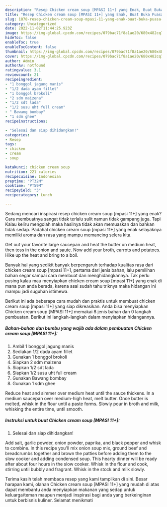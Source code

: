 ```yaml
---
description: "Resep Chicken cream soup [MPASI 11+] yang Enak, Buat Buka Puasa Enak Banget"
title: "Resep Chicken cream soup [MPASI 11+] yang Enak, Buat Buka Puasa Enak Banget"
slug: 1878-resep-chicken-cream-soup-mpasi-11-yang-enak-buat-buka-puasa-enak-banget
category: Uncategorized
date: 2022-11-02T11:44:25.923Z
image: https://img-global.cpcdn.com/recipes/079bac71f8a1ae20/680x482cq70/chicken-cream-soup-mpasi-11-foto-resep-utama.jpg
hideToc: false
enableToc: true
enableTocContent: false
thumbnail: https://img-global.cpcdn.com/recipes/079bac71f8a1ae20/680x482cq70/chicken-cream-soup-mpasi-11-foto-resep-utama.jpg
cover: https://img-global.cpcdn.com/recipes/079bac71f8a1ae20/680x482cq70/chicken-cream-soup-mpasi-11-foto-resep-utama.jpg
author: Admin
authorAv: notfound
ratingvalue: 3.1
reviewcount: 21
recipeingredient:
- "1 bonggol jagung manis"
- "1/2 dada ayam fillet"
- "1 bonggol brokoli"
- "2 sdm maizena"
- "1/2 sdt lada"
- "1/2 susu uht full cream"
- " Bawang bombay"
- "1 sdm ghee"
recipeinstructions:

- "Selesai dan siap dihidangkan!"
categories:
- Resep
tags:
- chicken
- cream
- soup

katakunci: chicken cream soup 
nutrition: 221 calories
recipecuisine: Indonesian
preptime: "PT32M"
cooktime: "PT59M"
recipeyield: "3"
recipecategory: Lunch

---
```



Sedang mencari inspirasi resep chicken cream soup [mpasi 11+] yang enak? Cara membuatnya sangat tidak terlalu sulit namun tidak gampang juga. Tapi Kalau keliru mengolah maka hasilnya tidak akan memuaskan dan bahkan tidak sedap. Padahal chicken cream soup [mpasi 11+] yang enak selayaknya memiliki aroma dan rasa yang mampu memancing selera kita.


Get out your favorite large saucepan and heat the butter on medium heat, then toss in the onion and saute. Now add your broth, carrots and potatoes. Hike up the heat and bring to a boil.

Banyak hal yang sedikit banyak berpengaruh terhadap kualitas rasa dari chicken cream soup [mpasi 11+], pertama dari jenis bahan, lalu pemilihan bahan segar sampai cara membuat dan menghidangkannya. Tak perlu pusing kalau mau menyiapkan chicken cream soup [mpasi 11+] yang enak di mana pun anda berada, karena asal sudah tahu triknya maka hidangan ini mampu jadi suguhan istimewa.


Berikut ini ada beberapa cara mudah dan praktis untuk membuat chicken cream soup [mpasi 11+] yang siap dikreasikan. Anda bisa menyiapkan Chicken cream soup [MPASI 11+] memakai 8 jenis bahan dan 0 langkah pembuatan. Berikut ini langkah-langkah dalam menyiapkan hidangannya.

<!--inarticleads1-->

##### Bahan-bahan dan bumbu yang wajib ada dalam pembuatan Chicken cream soup [MPASI 11+]:

1. Ambil 1 bonggol jagung manis
1. Sediakan 1/2 dada ayam fillet
1. Gunakan 1 bonggol brokoli
1. Siapkan 2 sdm maizena
1. Siapkan 1/2 sdt lada
1. Siapkan 1/2 susu uht full cream
1. Gunakan  Bawang bombay
1. Gunakan 1 sdm ghee


Reduce heat and simmer over medium heat until the sauce thickens. In a medium saucepan over medium-high heat, melt butter. Once butter is melted, whisk in the flour until a paste forms. Slowly pour in broth and milk, whisking the entire time, until smooth. 

<!--inarticleads2-->

##### Instruksi untuk buat Chicken cream soup [MPASI 11+]:


1. Selesai dan siap dihidangkan!

Add salt, garlic powder, onion powder, paprika, and black pepper and whisk to combine. In this recipe you&#39;ll mix onion soup mix, ground beef and breadcrumbs together and brown the patties before adding them to the slow cooker and adding condensed soup. This hearty dinner will be ready after about four hours in the slow cooker. Whisk in the flour and cook, stirring until bubbly and fragrant. Whisk in the stock and milk slowly. 

Terima kasih telah membaca resep yang kami tampilkan di sini. Besar harapan kami, olahan Chicken cream soup [MPASI 11+] yang mudah di atas dapat membantu anda menyiapkan makanan yang sedap untuk keluarga/teman maupun menjadi inspirasi bagi anda yang berkeinginan untuk berbisnis kuliner. Selamat menikmati
